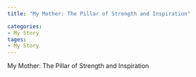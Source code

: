 ```yaml
---
title: "My Mother: The Pillar of Strength and Inspiration"

categories:
- My Story
tages:
- My Story
---
```


My Mother: The Pillar of Strength and Inspiration
